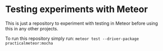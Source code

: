 # Testing experiments with Meteor

This is just a repository to experiment with testing in Meteor before using this in any other projects. 

To run this repository simply run: `meteor test --driver-package practicalmeteor:mocha`